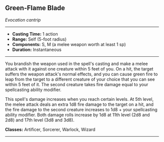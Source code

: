﻿## Green-Flame Blade
*Evocation cantrip*
___
- **Casting Time:** 1 action
- **Range:** Self (5-foot radius)
- **Components:** S, M (a melee weapon worth at least 1 sp)
- **Duration:** Instantaneous

---
You brandish the weapon used in the spell's casting and make a melee attack with it against one creature within 5 feet of you. On a hit, the target suffers the weapon attack's normal effects, and you can cause green fire to leap from the target to a different creature of your choice that you can see within 5 feet of it. The second creature takes fire damage equal to your spellcasting ability modifier.

This spell's damage increases when you reach certain levels. At 5th level, the melee attack deals an extra 1d8 fire damage to the target on a hit, and the fire damage to the second creature increases to 1d8 + your spellcasting ability modifier. Both damage rolls increase by 1d8 at 11th level (2d8 and 2d8) and 17th level (3d8 and 3d8).

**Classes:** Artificer, Sorcerer, Warlock, Wizard


---
